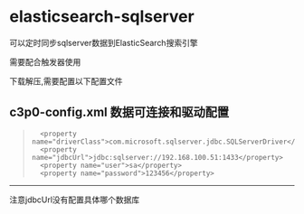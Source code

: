 # elasticsearch-sqlserver
可以定时同步sqlserver数据到ElasticSearch搜索引擎

需要配合触发器使用

下载解压,需要配置以下配置文件
## c3p0-config.xml 数据可连接和驱动配置

>		<property name="driverClass">com.microsoft.sqlserver.jdbc.SQLServerDriver</property>
>		<property name="jdbcUrl">jdbc:sqlserver://192.168.100.51:1433</property>
>		<property name="user">sa</property>
>		<property name="password">123456</property>
>
------
注意jdbcUrl没有配置具体哪个数据库
